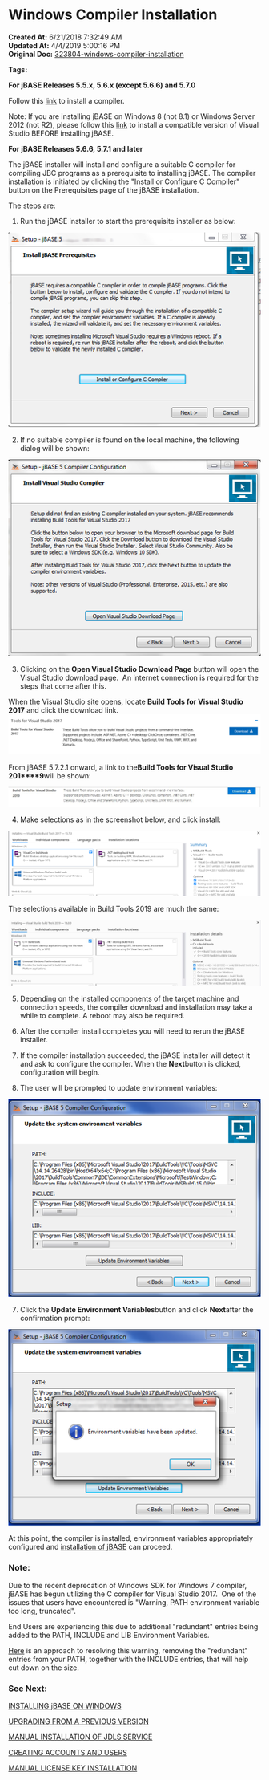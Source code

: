 # Windows Compiler Installation

**Created At:** 6/21/2018 7:32:49 AM  
**Updated At:** 4/4/2019 5:00:16 PM  
**Original Doc:** [323804-windows-compiler-installation](https://docs.jbase.com/36690-installation-guides/323804-windows-compiler-installation)  

**Tags:**
<badge text='windows' vertical='middle' />
<badge text='installation' vertical='middle' />
<badge text='compiler' vertical='middle' />



**For jBASE Releases 5.5.x, 5.6.x (except 5.6.6) and 5.7.0**

Follow this [link](jbase-release-55-56-570-except-566) to install a compiler.

Note: If you are installing jBASE on Windows 8 (not 8.1) or Windows Server 2012 (not R2), please follow this [link](jbase-compiler-installation-for-windows-server-2012-not-r2-and-windows-8-not-81) to install a compatible version of Visual Studio BEFORE installing jBASE.

**For jBASE Releases 5.6.6, 5.7.1 and later**

The jBASE installer will install and configure a suitable C compiler for compiling JBC programs as a prerequisite to installing jBASE. The compiler installation is initiated by clicking the "Install or Configure C Compiler" button on the Prerequisites page of the jBASE installation.

The steps are:

1. Run the jBASE installer to start the prerequisite installer as below:

![](./1529567469018-pre-requisites-1.png)



2. If no suitable compiler is found on the local machine, the following dialog will be shown:

![](./1529567512150-2.png)



3. Clicking on the **Open Visual Studio Download Page** button will open the Visual Studio download page.  An internet connection is required for the steps that come after this.



When the Visual Studio site opens, locate **Build Tools for Visual Studio 2017** and click the download link.![](./1529567567138-prerequisite-option.png)

From jBASE 5.7.2.1 onward, a link to the**Build Tools for Visual Studio 201****9**will be shown:

![](./1554395100531-vs2019buildtools.jpg)



4. Make selections as in the screenshot below, and click install:

![](./1529567629668-prerequisite-download.png)

The selections available in Build Tools 2019 are much the same:

![](./1554395214475-vs2019buildtooloptions.jpg)



5. Depending on the installed components of the target machine and connection speeds, the compiler download and installation may take a while to complete. A reboot may also be required.

6. After the compiler install completes you will need to rerun the jBASE installer.

7. If the compiler installation succeeded, the jBASE installer will detect it and ask to configure the compiler. When the **Next**button is clicked, configuration will begin.

8. The user will be prompted to update environment variables:

![](./1529567691049-5.png)



7. Click the **Update Environment Variables**button and click **Next**after the confirmation prompt:

![](./1529568053152-6.png)



At this point, the compiler is installed, environment variables appropriately configured and [installation of jBASE](323805-windows-jbase-installation) can proceed.

### Note:

Due to the recent deprecation of Windows SDK for Windows 7 compiler, jBASE has begun utilizing the C compiler for Visual Studio 2017.  One of the issues that users have encountered is "Warning, PATH environment variable too long, truncated".

End Users are experiencing this due to additional "redundant" entries being added to the PATH, INCLUDE and LIB Environment Variables.

[Here](343799-notes-on-environment-variables-for-the-jbase-compiler) is an approach to resolving this warning, removing the "redundant" entries from your PATH, together with the INCLUDE entries, that will help cut down on the size.









### See Next:

[INSTALLING jBASE ON WINDOWS](323805-windows-jbase-installation)

[UPGRADING FROM A PREVIOUS VERSION](upgrading-from-a-previous-version)

[MANUAL INSTALLATION OF JDLS SERVICE](manual-installation-of-jdls-service)

[CREATING ACCOUNTS AND USERS](create-accounts-and-users)

[MANUAL LICENSE KEY INSTALLATION](manual-license-key-installation)






